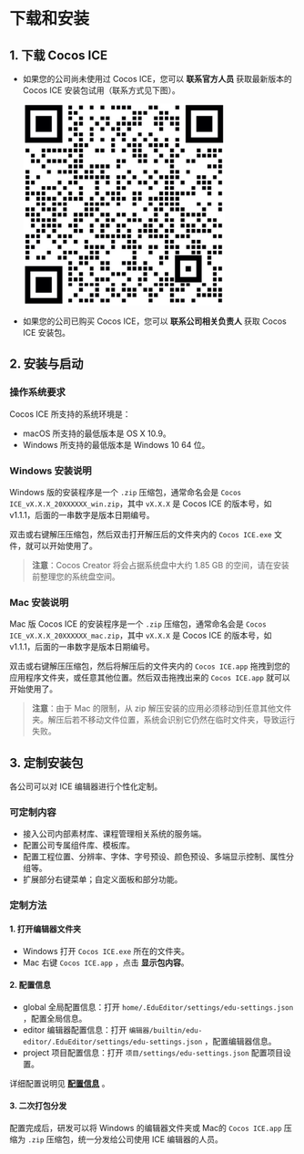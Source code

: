 # 下载和安装

## 1. 下载 Cocos ICE

- 如果您的公司尚未使用过 Cocos ICE，您可以 **联系官方人员** 获取最新版本的 Cocos ICE 安装包试用（联系方式见下图）。

    ![联系方式](../img/we_chat.png)

- 如果您的公司已购买 Cocos ICE，您可以 **联系公司相关负责人** 获取 Cocos ICE 安装包。

## 2. 安装与启动

### 操作系统要求

Cocos ICE 所支持的系统环境是：
- macOS 所支持的最低版本是 OS X 10.9。
- Windows 所支持的最低版本是 Windows 10 64 位。

### Windows 安装说明

Windows 版的安装程序是一个 `.zip` 压缩包，通常命名会是 `Cocos ICE_vX.X.X_20XXXXXX_win.zip`，其中 `vX.X.X` 是 Cocos ICE 的版本号，如 v1.1.1，后面的一串数字是版本日期编号。

双击或右键解压压缩包，然后双击打开解压后的文件夹内的 `Cocos ICE.exe` 文件，就可以开始使用了。

> **注意**：Cocos Creator 将会占据系统盘中大约 1.85 GB 的空间，请在安装前整理您的系统盘空间。

### Mac 安装说明

Mac 版 Cocos ICE 的安装程序是一个 `.zip` 压缩包，通常命名会是 `Cocos ICE_vX.X.X_20XXXXXX_mac.zip`，其中 `vX.X.X` 是 Cocos ICE 的版本号，如 v1.1.1，后面的一串数字是版本日期编号。

双击或右键解压压缩包，然后将解压后的文件夹内的 `Cocos ICE.app` 拖拽到您的应用程序文件夹，或任意其他位置。然后双击拖拽出来的 `Cocos ICE.app` 就可以开始使用了。

> **注意**：由于 Mac 的限制，从 zip 解压安装的应用必须移动到任意其他文件夹。解压后若不移动文件位置，系统会识别它仍然在临时文件夹，导致运行失败。

## 3. 定制安装包

各公司可以对 ICE 编辑器进行个性化定制。

### 可定制内容

- 接入公司内部素材库、课程管理相关系统的服务端。
- 配置公司专属组件库、模板库。
- 配置工程位置、分辨率、字体、字号预设、颜色预设、多端显示控制、属性分组等。
- 扩展部分右键菜单；自定义面板和部分功能。

### 定制方法

#### 1. 打开编辑器文件夹

- Windows 打开 `Cocos ICE.exe` 所在的文件夹。
- Mac 右键 `Cocos ICE.app` ，点击 **显示包内容**。

#### 2. 配置信息

- global 全局配置信息：打开 `home/.EduEditor/settings/edu-settings.json` ，配置全局信息。
- editor 编辑器配置信息：打开 `编辑器/builtin/edu-editor/.EduEditor/settings/edu-settings.json` ，配置编辑器信息。
- project 项目配置信息：打开 `项目/settings/edu-settings.json` 配置项目设置。

详细配置说明见 [**配置信息**](../../developer/configure/index.md) 。

#### 3. 二次打包分发

配置完成后，研发可以将 Windows 的编辑器文件夹或 Mac的 `Cocos ICE.app` 压缩为 `.zip` 压缩包，统一分发给公司使用 ICE 编辑器的人员。
